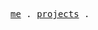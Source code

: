 <p align="center">
  <samp>
    <a href="https://akrem.me">me</a> .
    <a href="https://akrem.me/projects">projects</a> .
  </samp>
</p>
